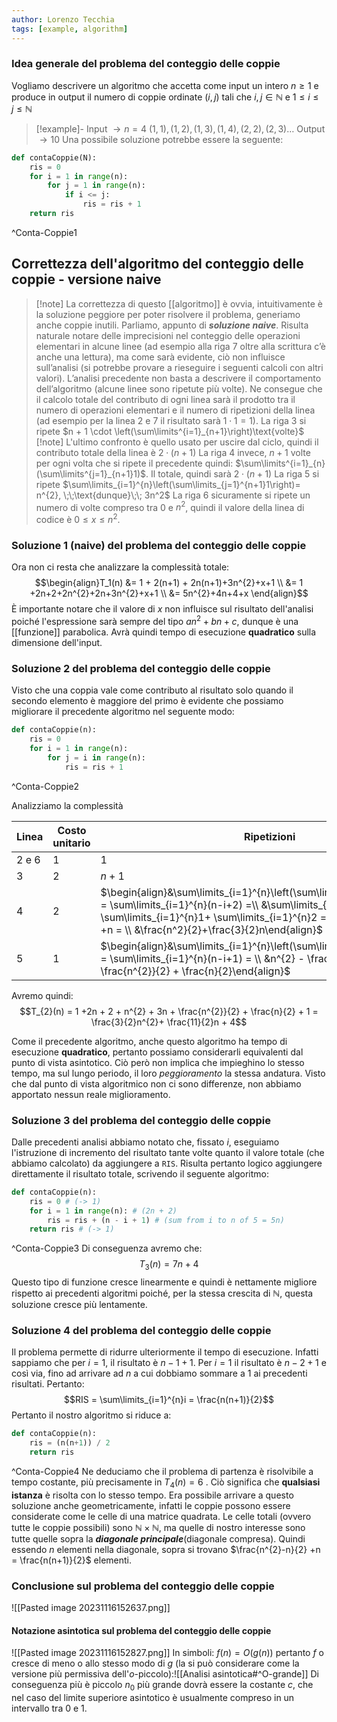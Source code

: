 ```yaml
---
author: Lorenzo Tecchia
tags: [example, algorithm]
---
```


### Idea generale del problema del conteggio delle coppie
Vogliamo descrivere un algoritmo che accetta come input un intero $n \geq 1$ e produce in output il numero di coppie ordinate $(i,j)$ tali che $i,j \in \mathbb{N}$ e $1 \leq i \leq j \leq \mathbb{N}$
> [!example]-
> Input $\rightarrow n = 4$ 
> 	$(1,1), (1,2), (1,3), (1,4),(2,2),(2,3) \dots$
> Output $\rightarrow  10$
Una possibile soluzione potrebbe essere la seguente:
```python
def contaCoppie(N):
	ris = 0
	for i = 1 in range(n):
		for j = 1 in range(n):
			if i <= j:
				ris = ris + 1
	return ris
```
^Conta-Coppie1
<!--ID: 1715263181633-->


## Correttezza dell'algoritmo del conteggio delle coppie - versione naive
>[!note] La correttezza di questo [[algoritmo]] è ovvia, intuitivamente è la soluzione peggiore per poter risolvere il problema, generiamo anche coppie inutili.
> Parliamo, appunto di ***soluzione naive***.
Risulta naturale notare delle imprecisioni nel conteggio delle operazioni elementari in alcune linee (ad esempio alla riga $7$ oltre alla scrittura c’è anche una lettura), ma come sarà evidente, ciò non influisce sull’analisi (si potrebbe provare a rieseguire i seguenti calcoli con altri valori).
L’analisi precedente non basta a descrivere il comportamento dell’algoritmo (alcune linee sono ripetute più volte). Ne consegue che il calcolo totale del contributo di ogni linea sarà il prodotto tra il numero di operazioni elementari e il numero di ripetizioni della linea (ad esempio per la linea $2$ e $7$ il risultato sarà $1 \cdot 1 = 1$).
La riga $3$ si ripete $n + 1 \cdot \left(\sum\limits^{i=1}_{n+1}\right)\text{volte}$
>[!note]
> L'ultimo confronto è quello usato per uscire dal ciclo, quindi il contributo totale della linea è $2\cdot(n+1)$
La riga $4$ invece, $n+1$ volte per ogni volta che si ripete il precedente quindi: $\sum\limits^{i=1}_{n}(\sum\limits^{j=1}_{n+1}1)$. Il totale, quindi sarà $2 \cdot (n+1)$
La riga $5$ si ripete $\sum\limits_{i=1}^{n}\left(\sum\limits_{j=1}^{n+1}1\right)= n^{2}, \;\;\text{dunque}\;\; 3n^2$
La riga $6$ sicuramente si ripete un numero di volte compreso tra $0$ e $n^2$, quindi il valore della linea di codice è $0 \leq x \leq n^{2}$.
<!--ID: 1715263181634-->


### Soluzione 1 (naive) del problema del conteggio delle coppie
Ora non ci resta che analizzare la complessità totale:$$\begin{align}T_1(n) &= 1 + 2(n+1) + 2n(n+1)+3n^{2}+x+1 \\
&= 1 +2n+2+2n^{2}+2n+3n^{2}+x+1 \\ &= 5n^{2}+4n+4+x
\end{align}$$
È importante notare che il valore di $x$ non influisce sul risultato dell'analisi poiché l'espressione sarà sempre del tipo $an^{2}+bn + c$, dunque è una [[funzione]] parabolica. Avrà quindi tempo di esecuzione **quadratico** sulla dimensione dell'input.
<!--ID: 1715263181635-->


### Soluzione 2 del problema del conteggio delle coppie
Visto che una coppia vale come contributo al risultato solo quando il secondo elemento è maggiore del primo è evidente che possiamo migliorare il precedente algoritmo nel seguente modo:
```python
def contaCoppie(n):
	ris = 0
	for i = 1 in range(n):
		for j = i in range(n):
			ris = ris + 1
```
^Conta-Coppie2
<!--ID: 1715263181636-->


Analizziamo la complessità

| Linea     | Costo unitario | Ripetizioni                                                                                                                                                                                                                                                   | Totale     |
| --------- | -------------- | ------------------------------------------------------------------------------------------------------------------------------------------------------------------------------------------------------------------------------------------------------------- | ---------- |
| $2$ e $6$ | 1              | 1                                                                                                                                                                                                                                                             | 1          |
| $3$       | 2              | $n+1$                                                                                                                                                                                                                                                         | $2(n+1)$   |
| $4$       | 2              | $\begin{align}&\sum\limits_{i=1}^{n}\left(\sum\limits_{j=1}^{n+1}1\right) = \sum\limits_{i=1}^{n}(n-i+2) =\\ &\sum\limits_{i=1}^{n}n- \sum\limits_{i=1}^{n}1+ \sum\limits_{i=1}^{n}2 =n^{2}- \frac{n(n+1)}{2} +n = \\ &\frac{n^2}{2}+\frac{3}{2}n\end{align}$ | $n^{2}+3n$ |
| $5$       | 1              | $\begin{align}&\sum\limits_{i=1}^{n}\left(\sum\limits_{j=1}^{n+1}1\right) = \sum\limits_{i=1}^{n}(n-i+1) = \\ &n^{2} - \frac{n(n+1)}{2} + n = \frac{n^{2}}{2} + \frac{n}{2}\end{align}$                                                                       | $\frac{n(n+1)}{2}$           |

Avremo quindi: $$T_{2}(n) = 1 +2n + 2 + n^{2} + 3n + \frac{n^{2}}{2} + \frac{n}{2} + 1 = \frac{3}{2}n^{2}+ \frac{11}{2}n + 4$$

Come il precedente algoritmo, anche questo algoritmo ha tempo di esecuzione **quadratico**, pertanto possiamo considerarli equivalenti dal punto di vista asintotico.
Ciò però non implica che impieghino lo stesso tempo, ma sul lungo periodo, il loro *peggioramento* la stessa andatura. Visto che dal punto di vista algoritmico non ci sono differenze, non abbiamo apportato nessun reale miglioramento.

### Soluzione 3 del problema del conteggio delle coppie 
Dalle precedenti analisi abbiamo notato che, fissato $i$, eseguiamo l'istruzione di incremento del risultato tante volte quanto il valore totale (che abbiamo calcolato) da aggiungere a `RIS`. Risulta pertanto logico aggiungere direttamente il risultato totale, scrivendo il seguente algoritmo:
```python
def contaCoppie(n):
	ris = 0 # (-> 1)
	for i = 1 in range(n): # (2n + 2)
		ris = ris + (n - i + 1) # (sum from i to n of 5 = 5n)
	return ris # (-> 1)
```
^Conta-Coppie3
Di conseguenza avremo che:$$T_{3}(n) = 7n + 4$$
Questo tipo di funzione cresce linearmente e quindi è nettamente migliore rispetto ai precedenti algoritmi poiché, per la stessa crescita di $\mathbb{N}$, questa soluzione cresce più lentamente.
<!--ID: 1715263181637-->


### Soluzione 4 del problema del conteggio delle coppie
Il problema permette di ridurre ulteriormente il tempo di esecuzione.
Infatti sappiamo che per $i=1$, il risultato è $n -1 +1$.
Per $i=1$ il risultato è $n-2+1$ e così via, fino ad arrivare ad $n$ a cui dobbiamo sommare a $1$ ai precedenti risultati. Pertanto:$$RIS = \sum\limits_{i=1}^{n}i = \frac{n(n+1)}{2}$$
Pertanto il nostro algoritmo si riduce a:
```python
def contaCoppie(n):
	ris = (n(n+1)) / 2
	return ris
```
^Conta-Coppie4
Ne deduciamo che il problema di partenza è risolvibile a tempo costante, più precisamente in $T_{4}(n) = 6$ . Ciò significa che **qualsiasi istanza** è risolta con lo stesso tempo.
Era possibile arrivare a questo soluzione anche geometricamente, infatti le coppie possono essere considerate come le celle di una matrice quadrata.
Le celle totali (ovvero tutte le coppie possibili) sono $\mathbb{N} \times \mathbb{N}$, ma quelle di nostro interesse sono tutte quelle sopra la ***diagonale principale***(diagonale compresa).
Quindi essendo $n$ elementi nella diagonale, sopra si trovano $\frac{n^{2}-n}{2} +n = \frac{n(n+1)}{2}$ elementi.
<!--ID: 1715263181638-->


### Conclusione sul problema del conteggio delle coppie
![[Pasted image 20231116152637.png]]
<!--ID: 1715263181639-->




#### Notazione asintotica sul problema del conteggio delle coppie
![[Pasted image 20231116152827.png]]
In simboli: $f(n) = O(g(n))$ pertanto $f$ o cresce di meno o allo stesso modo di $g$ (la si può considerare come la versione più permissiva dell'$o$-piccolo):![[Analisi asintotica#^O-grande]]
Di conseguenza più è piccolo $n_{0}$ più grande dovrà essere la costante $c$, che nel caso del limite superiore asintotico è usualmente compreso in un intervallo tra $0$ e $1$.
<!--ID: 1715263181640-->
